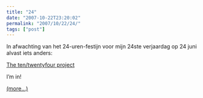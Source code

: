 ```yaml
---
title: "24"
date: "2007-10-22T23:20:02"
permalink: "2007/10/22/24/"
tags: ["post"]
---
```

In afwachting van het 24-uren-festijn voor mijn 24ste verjaardag op 24 juni alvast iets anders:

[The ten/twentyfour project](http://www.perceptionthree.net/1024/06/1024.html "http://www.perceptionthree.net/1024/06/1024.html")

I’m in!

[(more…)](http://www.donebysimon.be/2007/10/22/24/#more-337)

